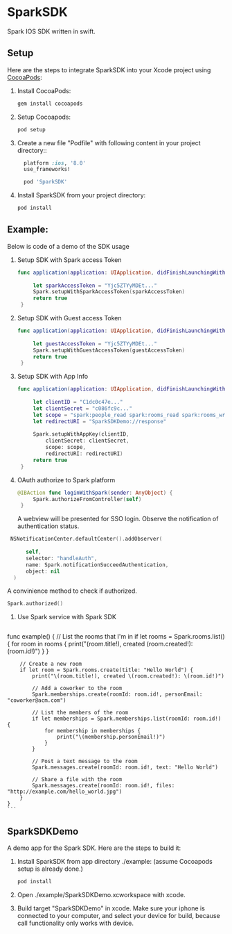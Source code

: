 # SparkSDK

Spark IOS SDK written in swift.

## Setup
Here are the steps to integrate SparkSDK into your Xcode project using [CocoaPods](http://cocoapods.org):

1. Install CocoaPods:
    ```bash
    gem install cocoapods
    ```

1. Setup Cocoapods:
    ```bash
    pod setup
    ```

1. Create a new file "Podfile" with following content in your project directory::

    ```ruby
      platform :ios, '8.0'
      use_frameworks!

      pod 'SparkSDK'
    ```

1. Install SparkSDK from your project directory:

    ```bash
    pod install
    ```

## Example:
Below is code of a demo of the SDK usage

1. Setup SDK with Spark access Token 
   ```swift
   func application(application: UIApplication, didFinishLaunchingWithOptions launchOptions: [NSObject: AnyObject]?) -> Bool {
        
        let sparkAccessToken = "Yjc5ZTYyMDEt..."
        Spark.setupWithSparkAccessToken(sparkAccessToken)
        return true
    }
   ```
1. Setup SDK with Guest access Token
   ```swift
   func application(application: UIApplication, didFinishLaunchingWithOptions launchOptions: [NSObject: AnyObject]?) -> Bool {
        
        let guestAccessToken = "Yjc5ZTYyMDEt..."
        Spark.setupWithGuestAccessToken(guestAccessToken)
        return true
    }
   ```
1. Setup SDK with App Info
   ```swift
   func application(application: UIApplication, didFinishLaunchingWithOptions launchOptions: [NSObject: AnyObject]?) -> Bool {
        
        let clientID = "C1dc0c47e..."
        let clientSecret = "c086fc9c..."
        let scope = "spark:people_read spark:rooms_read spark:rooms_write spark:memberships_read spark:memberships_write spark:messages_read spark:messages_write"
        let redirectURI = "SparkSDKDemo://response"
        
        Spark.setupWithAppKey(clientID,
            clientSecret: clientSecret,
            scope: scope,
            redirectURI: redirectURI)
        return true
    }
    ```
1. OAuth authorize to Spark platform
   ```swift
   @IBAction func loginWithSpark(sender: AnyObject) {
        Spark.authorizeFromController(self)
    }
   ```
   A webview will be presented for SSO login. Observe the notification of authentication status.
  ```swift
   NSNotificationCenter.defaultCenter().addObserver(
        
        self,
        selector: "handleAuth",
        name: Spark.notificationSucceedAuthentication,
        object: nil
    )
   ```
   A convinience method to check if authorized.
   ```swift
   Spark.authorized()
   ```
1. Use Spark service with Spark SDK
   ```swift
func example() {
        // List the rooms that I'm in
        if let rooms = Spark.rooms.list() {
            for room in rooms {
                print("\(room.title!), created \(room.created!): \(room.id!)")
            }
        }
        
        // Create a new room
        if let room = Spark.rooms.create(title: "Hello World") {
            print("\(room.title!), created \(room.created!): \(room.id!)")
            
            // Add a coworker to the room
            Spark.memberships.create(roomId: room.id!, personEmail: "coworker@acm.com")
            
            // List the members of the room
            if let memberships = Spark.memberships.list(roomId: room.id!) {
                for membership in memberships {
                    print("\(membership.personEmail!)")
                }
            }
            
            // Post a text message to the room
            Spark.messages.create(roomId: room.id!, text: "Hello World")
            
            // Share a file with the room
            Spark.messages.create(roomId: room.id!, files: "http://example.com/hello_world.jpg")
        }
    }
    ```
    
## SparkSDKDemo
A demo app for the Spark SDK. Here are the steps to build it: 

1. Install SparkSDK from app directory ./example: (assume Cocoapods setup is already done.)

    ```bash
    pod install
    ```
1. Open ./example/SparkSDKDemo.xcworkspace with xcode.

1. Build target "SparkSDKDemo" in xcode. Make sure your iphone is connected to your computer, and select your device for build, because call functionality only works with device.
